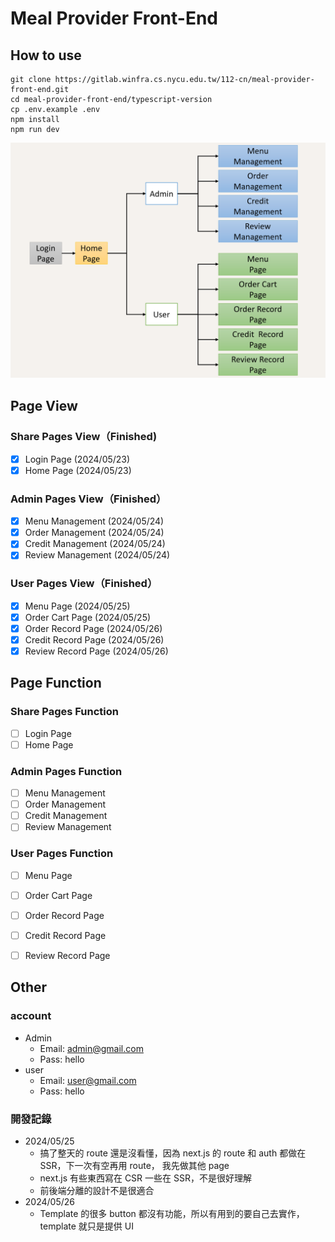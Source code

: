 # Meal Provider Front-End

## How to use
```
git clone https://gitlab.winfra.cs.nycu.edu.tw/112-cn/meal-provider-front-end.git
cd meal-provider-front-end/typescript-version
cp .env.example .env
npm install
npm run dev
```
![image](Docs/Images/frontend.png)

Page View
---
### Share Pages View（Finished)
- [x] Login Page (2024/05/23)
- [x] Home Page (2024/05/23)

### Admin Pages View（Finished）
- [x] Menu Management (2024/05/24)
- [x] Order Management (2024/05/24)
- [x] Credit Management (2024/05/24)
- [x] Review Management (2024/05/24)

### User Pages View（Finished）
- [x] Menu Page (2024/05/25)
- [x] Order Cart Page (2024/05/25)
- [x] Order Record Page (2024/05/26)
- [x] Credit Record Page (2024/05/26)
- [x] Review Record Page (2024/05/26)

Page Function
---

### Share Pages Function
- [ ] Login Page 
- [ ] Home Page

### Admin Pages Function
- [ ] Menu Management
- [ ] Order Management
- [ ] Credit Management
- [ ] Review Management

### User Pages Function
- [ ] Menu Page 
- [ ] Order Cart Page 
- [ ] Order Record Page 
- [ ] Credit Record Page 
- [ ] Review Record Page 


Other
---
### account
 - Admin
    - Email: admin@gmail.com
    - Pass: hello
 - user 
    - Email: user@gmail.com
    - Pass: hello

### 開發記錄
- 2024/05/25
   - 搞了整天的 route 還是沒看懂，因為 next.js 的 route 和 auth 都做在 SSR，下一次有空再用 route， 我先做其他 page
   - next.js 有些東西寫在 CSR 一些在 SSR，不是很好理解
   - 前後端分離的設計不是很適合
- 2024/05/26
   - Template 的很多 button 都沒有功能，所以有用到的要自己去實作，template 就只是提供 UI